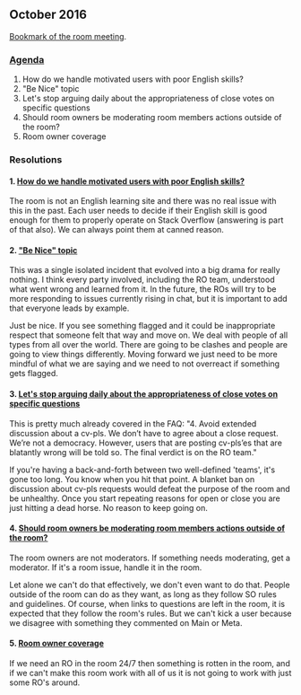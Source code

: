 ## October 2016

[Bookmark of the room meeting](https://chat.stackoverflow.com/rooms/108179/conversation/october-2016-room-meeting).

### [Agenda](https://github.com/SO-Close-Vote-Reviewers/SO-Close-Vote-Reviewers.github.io/issues?q=label%3Aroom-meeting-2016-10+is%3Aclosed)

1. How do we handle motivated users with poor English skills?
2. "Be Nice" topic
3. Let's stop arguing daily about the appropriateness of close votes on specific questions
4. Should room owners be moderating room members actions outside of the room?
5. Room owner coverage

### Resolutions

#### 1. [How do we handle motivated users with poor English skills?](https://chat.stackoverflow.com/rooms/108179/conversation/2016-october-topic-1)

The room is not an English learning site and there was no real issue with this in the past. Each user needs to decide if their English skill is good enough for them to properly operate on Stack Overflow (answering is part of that also). We can always point them at canned reason.

#### 2. ["Be Nice" topic](https://chat.stackoverflow.com/rooms/108179/conversation/2016-october-topic-2)

This was a single isolated incident that evolved into a big drama for really nothing. I think every party involved, including the RO team, understood what went wrong and learned from it. In the future, the ROs will try to be more responding to issues currently rising in chat, but it is important to add that everyone leads by example.

Just be nice. If you see something flagged and it could be inappropriate respect that someone felt that way and move on. We deal with people of all types from all over the world. There are going to be clashes and people are going to view things differently. Moving forward we just need to be more mindful of what we are saying and we need to not overreact if something gets flagged.

#### 3. [Let's stop arguing daily about the appropriateness of close votes on specific questions](https://chat.stackoverflow.com/rooms/108179/conversation/2016-october-topic-3)

This is pretty much already covered in the FAQ: "4. Avoid extended discussion about a cv-pls. We don’t have to agree about a close request. We’re not a democracy. However, users that are posting cv-pls’es that are blatantly wrong will be told so. The final verdict is on the RO team."

If you're having a back-and-forth between two well-defined 'teams', it's gone too long. You know when you hit that point. A blanket ban on discussion about cv-pls requests would defeat the purpose of the room and be unhealthy. Once you start repeating reasons for open or close you are just hitting a dead horse. No reason to keep going on.

#### 4. [Should room owners be moderating room members actions outside of the room?](https://chat.stackoverflow.com/rooms/108179/conversation/2016-october-topic-4)

The room owners are not moderators. If something needs moderating, get a moderator. If it's a room issue, handle it in the room.

Let alone we can't do that effectively, we don't even want to do that. People outside of the room can do as they want, as long as they follow SO rules and guidelines. Of course, when links to questions are left in the room, it is expected that they follow the room's rules. But we can't kick a user because we disagree with something they commented on Main or Meta.

#### 5. [Room owner coverage](https://chat.stackoverflow.com/rooms/108179/conversation/2016-october-topic-5)

If we need an RO in the room 24/7 then something is rotten in the room, and if we can't make this room work with all of us it is not going to work with just some RO's around.
